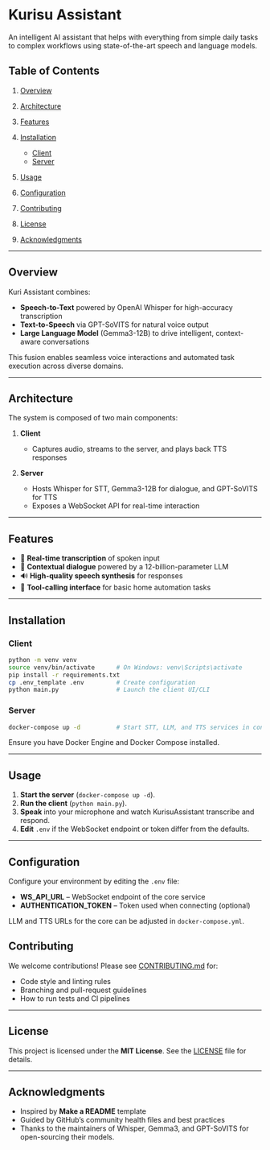 # Kurisu Assistant

An intelligent AI assistant that helps with everything from simple daily tasks to complex workflows using state-of-the-art speech and language models.

## Table of Contents

1. [Overview](#overview)
2. [Architecture](#architecture)
3. [Features](#features)
4. [Installation](#installation)

   * [Client](#client)
   * [Server](#server)
5. [Usage](#usage)
6. [Configuration](#configuration)
7. [Contributing](#contributing)
8. [License](#license)
9. [Acknowledgments](#acknowledgments)

---

## Overview

Kuri Assistant combines:

* **Speech-to-Text** powered by OpenAI Whisper for high-accuracy transcription
* **Text-to-Speech** via GPT-SoVITS for natural voice output
* **Large Language Model** (Gemma3-12B) to drive intelligent, context-aware conversations

This fusion enables seamless voice interactions and automated task execution across diverse domains.

---

## Architecture

The system is composed of two main components:

1. **Client**

   * Captures audio, streams to the server, and plays back TTS responses
2. **Server**

   * Hosts Whisper for STT, Gemma3-12B for dialogue, and GPT-SoVITS for TTS
   * Exposes a WebSocket API for real-time interaction

---

## Features

* 🎤 **Real-time transcription** of spoken input
* 🤖 **Contextual dialogue** powered by a 12-billion-parameter LLM
* 🔊 **High-quality speech synthesis** for responses
* 🔌 **Tool-calling interface** for basic home automation tasks

---

## Installation

### Client

```bash
python -m venv venv
source venv/bin/activate      # On Windows: venv\Scripts\activate
pip install -r requirements.txt
cp .env_template .env         # Create configuration
python main.py                # Launch the client UI/CLI
```

### Server

```bash
docker-compose up -d          # Start STT, LLM, and TTS services in containers
```

Ensure you have Docker Engine and Docker Compose installed.

---

## Usage

1. **Start the server** (`docker-compose up -d`).
2. **Run the client** (`python main.py`).
3. **Speak** into your microphone and watch KurisuAssistant transcribe and respond.
4. **Edit** `.env` if the WebSocket endpoint or token differ from the defaults.

---

## Configuration

Configure your environment by editing the `.env` file:

* **WS_API_URL** – WebSocket endpoint of the core service
* **AUTHENTICATION_TOKEN** – Token used when connecting (optional)

LLM and TTS URLs for the core can be adjusted in `docker-compose.yml`.

## Contributing

We welcome contributions! Please see [CONTRIBUTING.md](CONTRIBUTING.md) for:

* Code style and linting rules
* Branching and pull-request guidelines
* How to run tests and CI pipelines

---

## License

This project is licensed under the **MIT License**. See the [LICENSE](LICENSE) file for details.

---

## Acknowledgments

* Inspired by **Make a README** template
* Guided by GitHub’s community health files and best practices
* Thanks to the maintainers of Whisper, Gemma3, and GPT-SoVITS for open-sourcing their models.
